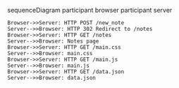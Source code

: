sequenceDiagram
    participant browser
    participant server
    
    Browser->>Server: HTTP POST /new_note
    Server-->>Browser: HTTP 302 Redirect to /notes
    Browser->>Server: HTTP GET /notes
    Server-->>Browser: Notes page
    Browser->>Server: HTTP GET /main.css
    Server-->>Browser: main.css
    Browser->>Server: HTTP GET /main.js
    Server-->>Browser: main.js
    Browser->>Server: HTTP GET /data.json
    Server-->>Browser: data.json

